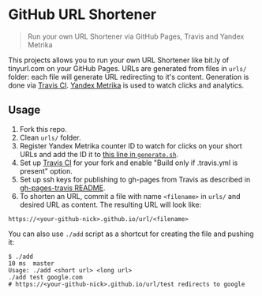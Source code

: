 # GitHub URL Shortener
> Run your own URL Shortener via GitHub Pages, Travis and Yandex Metrika

This projects allows you to run your own URL Shortener like bit.ly of tinyurl.com on your GitHub Pages.
URLs are generated from files in `urls/` folder: each file will generate URL redirecting to it's content. 
Generation is done via [Travis CI](https://travis-ci.org/). [Yandex Metrika](https://metrika.yandex.ru/) is used to watch clicks and analytics.

## Usage
1. Fork this repo.
2. Clean `urls/` folder.
3. Register Yandex Metrika counter ID to watch for clicks on your short URLs and add the ID it to [this line in `generate.sh`](https://github.com/mad-gooze/url/blob/master/generate.sh#L4).
4. Set up [Travis CI](https://travis-ci.org/) for your fork and enable "Build only if .travis.yml is present" option.
5. Set up ssh keys for publishing to gh-pages from Travis as described in [gh-pages-travis README](https://github.com/pghalliday/gh-pages-travis).
6. To shorten an URL, commit a file with name `<filename>` in `urls/` and desired URL as content. The resulting URL will look like:
```
https://<your-github-nick>.github.io/url/<filename>
```
You can also use `./add` script as a shortcut for creating the file and pushing it:
```shell
$ ./add                                                                                                                                                                                                 10 ms  master 
Usage: ./add <short url> <long url>
./add test google.com
# https://<your-github-nick>.github.io/url/test redirects to google
```
